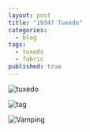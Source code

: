 ```yaml
---
layout: post
title: "1934? Tuxedo"
categories: 
  - blog
tags: 
  - tuxedo
  - fabric
published: true
---
```


![tuxedo](https://scontent-b-iad.xx.fbcdn.net/hphotos-prn1/39240_1494819323613_4437195_n.jpg "Aside from the dust spots on the camera, not too shabby. (ignoring the modern shirt and tie")

![tag](https://scontent-b-iad.xx.fbcdn.net/hphotos-frc3/38758_1494819203610_8109012_n.jpg?lvh=1 "That's National Recovery Administration... Run from 1933 to 1935 as part of the New Deal under Roosevelt.")

![Vamping](https://scontent-b-iad.xx.fbcdn.net/hphotos-prn1/37891_1494836124033_2578664_n.jpg)